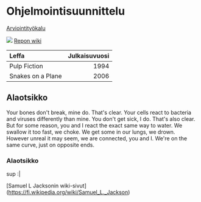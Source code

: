 # Ohjelmointisuunnittelu

[Arviointityökalu](http://student.labranet.jamk.fi/~sahka/ont/feedback_generator_amk.php)


![](https://photo-viewbug.s3.amazonaws.com/media/mediafiles/2015/08/10/57487291_large1300.jpg)
[Repon wiki](https://github.com/laurivirtanen/ohjelmointisuunnittelu/wiki)

| Leffa | Julkaisuvuosi |
| :-----|--------------:|
|Pulp Fiction | 1994|
|Snakes on a Plane| 2006|


## Alaotsikko

Your bones don't break, mine do. That's clear. Your cells react to bacteria and viruses differently than mine. You don't get sick, I do. That's also clear. But for some reason, you and I react the exact same way to water. We swallow it too fast, we choke. We get some in our lungs, we drown. However unreal it may seem, we are connected, you and I. We're on the same curve, just on opposite ends.

### Alaotsikko

sup :|

[Samuel L Jacksonin wiki-sivut] (https://fi.wikipedia.org/wiki/Samuel_L._Jackson)
